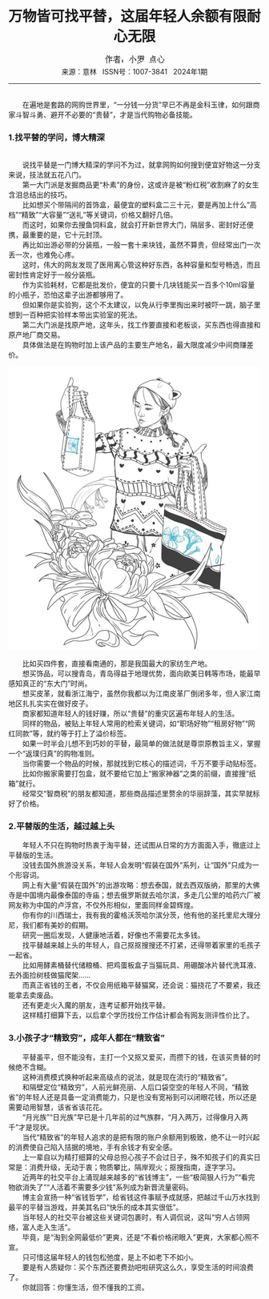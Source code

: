 # <center>万物皆可找平替，这届年轻人余额有限耐心无限</center>

<div align=center><img src="https://raw.githubusercontent.com/leaguecn/magazines/main/img_authors/%25d7%25f7%25d5%25df%25a3%25ba%25d0%25a1%25c2%25de+%25b5%25e3%25d0%25c4.jpg"></div>

<center>来源：意林   ISSN号：1007-3841   2024年1期</center>

* * *

<br>　　在遍地是套路的网购世界里，“一分钱一分货”早已不再是金科玉律，如何跟商家斗智斗勇、避开不必要的“贵替”，才是当代购物必备技能。

### 1.找平替的学问，博大精深

  
<br>　　说找平替是一门博大精深的学问不为过，就拿网购如何搜到便宜好物这一分支来说，技法就五花八门。  
　　第一大门派是发掘商品更“朴素”的身份，这或许是被“粉红税”收割麻了的女生含泪总结出的技巧。  
　　比如想买个带隔间的首饰盒，最便宜的塑料盒二三十元，要是再加上什么“高档”“精致”“大容量”“送礼”等关键词，价格又翻好几倍。  
　　而这时，如果你去搜鱼饲料盒，就会打开新世界大门，隔层多、密封好还便携，最重要的是，它十元封顶。  
　　再比如出游必带的分装瓶，一般一套十来块钱，虽然不算贵，但经常出门一次丢一次，也难免心疼。  
　　这时，伟大的网友发现了医用离心管这种好东西，各种容量和型号畅选，而且密封性肯定好于一般分装瓶。  
　　作为实验耗材，它都是批发价，便宜的只要十几块钱能买一百多个10ml容量的小瓶子，恐怕这辈子出游都够用了。  
　　但如果你是实验狗，这个不太建议，以免从行李里掏出来时被吓一跳，脑子里想到一百种把实验样本带出实验室的死法。  
　　第二大门派是找原产地，这年头，找工作要直接和老板谈，买东西也得直接和原产地厂商交易。  
　　具体做法是在购物时加上该产品的主要生产地名，最大限度减少中间商赚差价。

![](https://raw.githubusercontent.com/leaguecn/magazines/main/img/yili20240126-1-l.jpg)

  
　　比如买四件套，直接看南通的，那是我国最大的家纺生产地。  
　　想买饰品，可以搜青岛，青岛得益于地理优势，面向欧美日韩等市场，能最早感知真正的“东大门”时尚。  
　　想买皮革，就看浙江海宁，虽然你我都以为江南皮革厂倒闭多年，但人家江南地区扎扎实实在做好皮子。  
　　商家都知道年轻人的钱好赚，所以“贵替”的重灾区遍布年轻人的生活。  
　　同样的物品，被贴上年轻人常用的检索关键词，如“职场好物”“租房好物”“网红同款”等，就约等于打上了溢价标签。  
　　如果一时半会儿想不到巧妙的平替，最简单的做法就是尊崇原教旨主义，掌握一个“返璞归真”的购物准则。  
　　当你需要一个物品的时候，那就找到它核心的描述词，千万不要手动贴标签。  
　　比如你搬家需要打包盒，就不要给它加上“搬家神器”之类的前缀，直接搜“纸箱”就行。  
　　经常交“智商税”的朋友都知道，那些商品描述里赘余的华丽辞藻，其实早就标好了价格。

### 2.平替版的生活，越过越上头

  
　　年轻人不只在购物时热衷于淘平替，还试图从日常的方方面面入手，徹底过上平替版的生活。  
　　没钱去国外旅游没关系，年轻人会发明“假装在国外”系列，让“国外”只成为一个形容词。  
　　网上有大量“假装在国外”的出游攻略：想去泰国，就去西双版纳，那里的大佛寺是中国境内最像泰国的寺庙；想去俄罗斯就去哈尔滨，多走几公里的哈药六厂被网友称为中国的卢浮宫，不仅外形相似，里面同样金碧辉煌。  
　　你有你的川西瑞士，我有我的霍格沃茨哈尔滨分茨，他有他的圣托里尼大理分尼，我们都有美妙的假期。  
　　研究一圈后发现，人健康地活着，好像也不需要花太多钱。  
　　找平替越来越上头的年轻人，自己抠抠搜搜还不打紧，还得带着家里的毛孩子一起省。  
　　比如用酵素桶替代储粮桶、把鸡蛋板盒子当猫玩具、用硼酸冰片替代洗耳液、去外面捡树枝做猫爬架……  
　　而真正省钱的王者，不仅会用纸箱平替猫窝，还会说：猫挠花了不要紧，我还能拿去卖废品。  
　　还有更走火入魔的朋友，连考证都开始找平替。  
　　这样精打细算下去，以后拿个学历找份工作估计都会有网友测评性价比了。

### 3.小孩子才“精致穷”，成年人都在“精致省”

  
　　平替虽平，但不能没有，主打一个又抠又爱买，而攒下的钱，在该买贵替的时候绝不含糊。  
　　这种消费模式换种听起来高级点的说法，就是现在流行的“精致省”。  
　　和隔壁定位“精致穷”，人前光鲜亮丽、人后口袋空空的年轻人不同，“精致省”的年轻人还是具备一定消费能力，只是也没有宽裕到可以闭眼花钱，所以还是需要动用智慧，该省省该花花。  
　　“月光族”“日光族”早已是十几年前的过气族群，“月入两万，过得像月入两千”才是现状。  
　　当代“精致省”的年轻人追求的是把有限的账户余额用到极致，绝不让一时兴起的消费使自己陷入拮据的境地，手有余钱才有安全感。  
　　上一辈自以为精打细算的父母总担心孩子不会过日子，殊不知孩子们的真实日常是：消费升级，无动于衷；物质攀比，隔岸观火；抠搜指南，逐字学习。  
　　近两年的社交平台上涌现越来越多的“省钱博主”，一些“极简狠人行为”“看完物欲消失了”“人活着不需要多少钱”系列成为新晋流量密码。  
　　博主会宣扬一种“省钱哲学”，给省钱这件事赋予成就感，把越过千山万水找到最平的平替当游戏，并美其名曰“快乐的成本其实很低”。  
　　当年轻人的社交平台被这些关键词包裹时，有人调侃说，这叫“穷人占领网络，富人走入生活”。  
　　毕竟，是“淘到全网最低价”更爽，还是“不看价格闭眼入”更爽，大家都心照不宣。  
　　只可惜这届年轻人的钱包松弛度，是上不如老下不如小。  
　　要是有人质疑你：买个东西还要费劲吧啦研究这么久，享受生活的时间浪费了。  
　　你就回答：你懂生活，但不懂我的工资。
